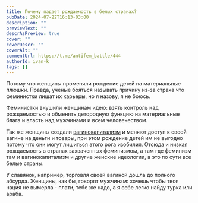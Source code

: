 ```yaml
---
title: Почему падает рождаемость в белых странах?
pubDate: 2024-07-22T16:13-03:00
description: ""
previewText: ""
descrAsPreview: true
cover: ""
coverDescr: ""
coverAlt: ""
commentUrl: https://t.me/antifem_battle/444
authorId: ivan-k
tags: []
---
```

Потому что женщины променяли рождение детей на материальные плюшки. Правда, ученые бояться называть причину из-за страха что феминистки лишат их карьеры, но я назову, я не боюсь.

Феминистки внушили женщинам идею: взять контроль над рождаемостью и обменять детородную функцию на материальные блага и власть над мужчинами и всем человечеством.

Так же женщины создали [вагинокапитализм](https://youtu.be/CKHKRFvwu4k) и меняют доступ к своей вагине на деньги и товары, при этом рождение детей им не выгодно потому что они могут лишиться этого рога изобилия. Отсюда и низкая рождаемость в странах захваченных феминизмом, а там где феминизм там и вагинокапитализм и другие женские идеологии, а это по сути все белые страны.

У славянок, например, торговля своей вагиной дошла до полного абсурда. Женщины, как бы, говорят мужчинам: хочешь чтобы твоя нация не вымерла - плати, тебе же надо, а я себе легко найду турка или араба.
